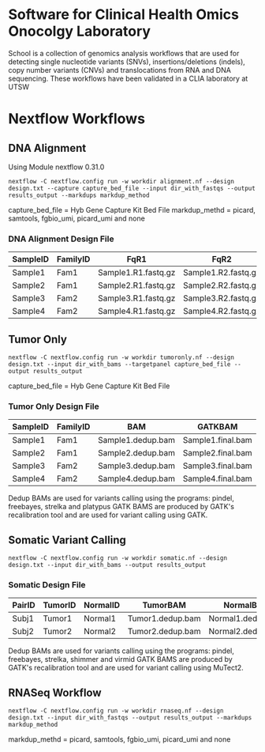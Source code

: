 # Software for Clinical Health Omics Onocolgy Laboratory
School is a collection of genomics analysis workflows that are used for detecting single nucleotide variants (SNVs), insertions/deletions (indels), copy number variants (CNVs) and translocations from RNA and DNA sequencing.  These workflows have been validated in a CLIA laboratory at UTSW

# Nextflow Workflows

## DNA Alignment

Using Module nextflow 0.31.0

```
nextflow -C nextflow.config run -w workdir alignment.nf --design design.txt --capture capture_bed_file --input dir_with_fastqs --output results_output --markdups markdup_method
```
capture_bed_file = Hyb Gene Capture Kit Bed File
markdup_methd = picard, samtools, fgbio_umi, picard_umi and none

### DNA Alignment Design File 

| SampleID | FamilyID | FqR1 | FqR2 |
|---|---|---|---|
| Sample1 | Fam1 | Sample1.R1.fastq.gz | Sample1.R2.fastq.gz |
| Sample2 | Fam1 | Sample2.R1.fastq.gz | Sample2.R2.fastq.gz |
| Sample3 | Fam2 | Sample3.R1.fastq.gz | Sample3.R2.fastq.gz |
| Sample4 | Fam2 | Sample4.R1.fastq.gz | Sample4.R2.fastq.gz |

## Tumor Only 

```
nextflow -C nextflow.config run -w workdir tumoronly.nf --design design.txt --input dir_with_bams --targetpanel capture_bed_file --output results_output
```
capture_bed_file = Hyb Gene Capture Kit Bed File

### Tumor Only Design File
| SampleID | FamilyID | BAM | GATKBAM |
|---|---|---|---|
| Sample1 | Fam1 | Sample1.dedup.bam | Sample1.final.bam |
| Sample2 | Fam1 | Sample2.dedup.bam | Sample2.final.bam |
| Sample3 | Fam2 | Sample3.dedup.bam | Sample3.final.bam |
| Sample4 | Fam2 | Sample4.dedup.bam | Sample4.final.bam |

Dedup BAMs are used for variants calling using the programs: pindel, freebayes, strelka and platypus
GATK BAMS are produced by GATK's recalibration tool and are used for variant calling using GATK.


## Somatic Variant Calling

```
nextflow -C nextflow.config run -w workdir somatic.nf --design design.txt --input dir_with_bams --output results_output
```
### Somatic Design File

| PairID | TumorID | NormalID | TumorBAM | NormalBAM | TumorGATKBAM | NormalGATKBAM |
|---|---|---|---|---|---|---|
| Subj1 | Tumor1 | Normal1 | Tumor1.dedup.bam | Normal1.dedup.bam | Tumor1.final.bam | Normal1.final.bam |
| Subj2 | Tumor2 | Normal2 | Tumor2.dedup.bam | Normal2.dedup.bam | Tumor2.final.bam | Normal2.final.bam |

Dedup BAMs are used for variants calling using the programs: pindel, freebayes, strelka, shimmer and virmid
GATK BAMS are produced by GATK's recalibration tool and are used for variant calling using MuTect2.

## RNASeq Workflow

```
nextflow -C nextflow.config run -w workdir rnaseq.nf --design design.txt --input dir_with_fastqs --output results_output --markdups markdup_method
```

markdup_methd = picard, samtools, fgbio_umi, picard_umi and none
